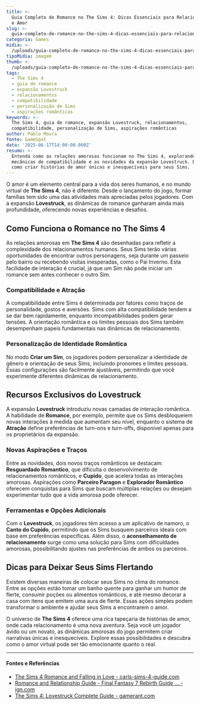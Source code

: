 ```yaml
---
title: >-
  Guia Completo de Romance no The Sims 4: Dicas Essenciais para Relacionamentos
  e Amor
slug: >-
  guia-completo-de-romance-no-the-sims-4-dicas-essenciais-para-relacionamentos-e-amor
categoria: Games
midia: >-
  /uploads/guia-completo-de-romance-no-the-sims-4-dicas-essenciais-para-relacionamentos-e-amor-thumb.jpg
tipoMidia: imagem
thumb: >-
  /uploads/guia-completo-de-romance-no-the-sims-4-dicas-essenciais-para-relacionamentos-e-amor-thumb.jpg
tags:
  - The Sims 4
  - guia de romance
  - expansão Lovestruck
  - relacionamentos
  - compatibilidade
  - personalização de Sims
  - aspirações românticas
keywords: >-
  The Sims 4, guia de romance, expansão Lovestruck, relacionamentos,
  compatibilidade, personalização de Sims, aspirações românticas
author: Pablo Moura
fonte: GameSpot
data: '2025-06-17T14:00:00.000Z'
resumo: >-
  Entenda como as relações amorosas funcionam no The Sims 4, explorando as
  mecânicas de compatibilidade e as novidades da expansão Lovestruck. Descubra
  como criar histórias de amor únicas e inesquecíveis para seus Sims.
---
```


O amor é um elemento central para a vida dos seres humanos, e no mundo virtual de **The Sims 4**, não é diferente. Desde o lançamento do jogo, formar famílias tem sido uma das atividades mais apreciadas pelos jogadores. Com a expansão **Lovestruck**, as dinâmicas de romance ganharam ainda mais profundidade, oferecendo novas experiências e desafios.

## Como Funciona o Romance no The Sims 4

As relações amorosas em **The Sims 4** são desenhadas para refletir a complexidade dos relacionamentos humanos. Seus Sims terão várias oportunidades de encontrar outros personagens, seja durante um passeio pelo bairro ou recebendo visitas inesperadas, como o Pai Inverno. Esta facilidade de interação é crucial, já que um Sim não pode iniciar um romance sem antes conhecer o outro Sim.

### Compatibilidade e Atração

A compatibilidade entre Sims é determinada por fatores como traços de personalidade, gostos e aversões. Sims com alta compatibilidade tendem a se dar bem rapidamente, enquanto incompatibilidades podem gerar tensões. A orientação romântica e os limites pessoais dos Sims também desempenham papeis fundamentais nas dinâmicas de relacionamento.

### Personalização de Identidade Romântica

No modo **Criar um Sim**, os jogadores podem personalizar a identidade de gênero e orientação de seus Sims, incluindo pronomes e limites pessoais. Essas configurações são facilmente ajustáveis, permitindo que você experimente diferentes dinâmicas de relacionamento.

## Recursos Exclusivos do Lovestruck

A expansão **Lovestruck** introduziu novas camadas de interação romântica. A habilidade de **Romance**, por exemplo, permite que os Sims desbloqueiem novas interações à medida que aumentam seu nível, enquanto o sistema de **Atração** define preferências de turn-ons e turn-offs, disponível apenas para os proprietários da expansão.

### Novas Aspirações e Traços

Entre as novidades, dois novos traços românticos se destacam: **Resguardado Romantico**, que dificulta o desenvolvimento de relacionamentos românticos, e **Cupido**, que acelera todas as interações amorosas. Aspirações como **Parceiro Paragon** e **Explorador Romântico** oferecem conquistas para Sims que buscam múltiplas relações ou desejam experimentar tudo que a vida amorosa pode oferecer.

### Ferramentas e Opções Adicionais

Com o **Lovestruck**, os jogadores têm acesso a um aplicativo de namoro, o **Canto do Cupido**, permitindo que os Sims busquem parceiros ideais com base em preferências específicas. Além disso, o **aconselhamento de relacionamento** surge como uma solução para Sims com dificuldades amorosas, possibilitando ajustes nas preferências de ambos os parceiros.

## Dicas para Deixar Seus Sims Flertando

Existem diversas maneiras de colocar seus Sims no clima do romance. Entre as opções estão tomar um banho quente para ganhar um humor de flerte, consumir poções ou alimentos românticos, e até mesmo decorar a casa com itens que emitem uma aura de flerte. Essas ações simples podem transformar o ambiente e ajudar seus Sims a encontrarem o amor.

O universo de **The Sims 4** oferece uma rica tapeçaria de histórias de amor, onde cada relacionamento é uma nova aventura. Seja você um jogador ávido ou um novato, as dinâmicas amorosas do jogo permitem criar narrativas únicas e inesquecíveis. Explore essas possibilidades e descubra como o amor virtual pode ser tão emocionante quanto o real.

---

#### Fontes e Referências

- [The Sims 4 Romance and Falling in Love - carls-sims-4-guide.com](https://www.carls-sims-4-guide.com/relationships/romance.php)
- [Romance and Relationship Guide - Final Fantasy 7 Rebirth Guide ... - ign.com](https://www.ign.com/wikis/final-fantasy-7-rebirth/Romance_and_Relationship_Guide)
- [The Sims 4: Lovestruck Complete Guide - gamerant.com](https://gamerant.com/the-sims-4-lovestruck-complete-guide/)
